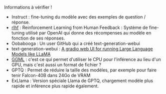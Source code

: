 Informations à vérifier !

- Instruct : fine-tuning du modèle avec des exemples de question / réponse.
- [rlhf](https://huggingface.co/blog/rlhf) : Reinforcement Learning from Human Feedback : Système de fine-tuning utilisé par OpenAI qui donne des récompenses au modèle en fonction de ses réponses.
- Oobabooga : Un user GitHub qui a créé text-generation-webui
- text-generation-webui : [A gradio web UI for running Large Language Models like LLaMA](https://github.com/oobabooga/text-generation-webui)
- [GGML](https://github.com/ggerganov/ggml) : c'est ce qui permet d'utiliser le CPU pour l'inférence au lieu d'un GPU, mais c'est aussi un format de fichier ?
- GPTQ : Permet de réduire la taille des modèles, par exemple pour faire tenir Falcon-40B dans 24Go de VRAM
- ExLlama : Version spéciale Llama de GPTQ, chargement modèle plus rapide et inférence plus rapide également.

